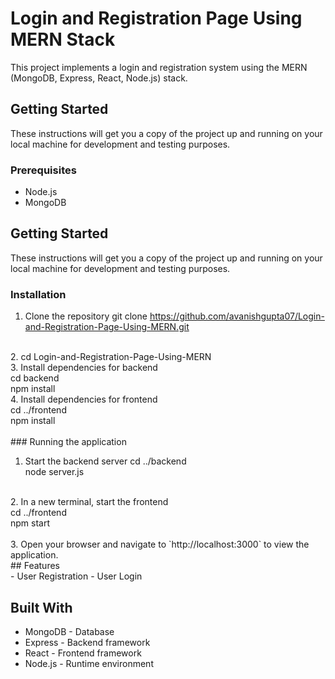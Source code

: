 # Login and Registration Page Using MERN Stack

This project implements a login and registration system using the MERN (MongoDB, Express, React, Node.js) stack.

## Getting Started

These instructions will get you a copy of the project up and running on your local machine for development and testing purposes.

### Prerequisites

- Node.js
- MongoDB


## Getting Started

These instructions will get you a copy of the project up and running on your local machine for development and testing purposes.

### Installation
1. Clone the repository
   git clone https://github.com/avanishgupta07/Login-and-Registration-Page-Using-MERN.git
</br>
2. cd Login-and-Registration-Page-Using-MERN
   </br>
3. Install dependencies for backend</br>
  cd backend</br>
  npm install
</br>
4. Install dependencies for frontend</br>
cd ../frontend </br>
npm install</br>
</br>
### Running the application

1. Start the backend server
  cd ../backend</br>
  node server.js</br>
</br>
2. In a new terminal, start the frontend</br>
cd ../frontend</br>
npm start</br>
</br>
3. Open your browser and navigate to `http://localhost:3000` to view the application.
</br>
## Features
</br>
- User Registration
- User Login
</br>

## Built With
- MongoDB - Database
- Express - Backend framework
- React - Frontend framework
- Node.js - Runtime environment
